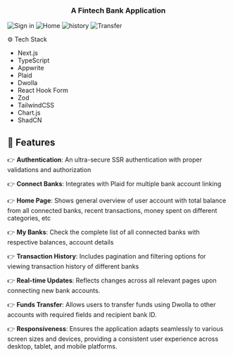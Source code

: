 <h3 align="center">A Fintech Bank Application</h3>

![Sign in](https://github.com/sayanbiswas0408/banking_app/assets/96792157/e7258a77-f578-4f06-8f84-e513700746d5)
![Home](https://github.com/sayanbiswas0408/banking_app/assets/96792157/cbd1653a-d15f-4e27-9145-d435c639368a)
![history](https://github.com/sayanbiswas0408/banking_app/assets/96792157/f83aac7c-62ab-4f2b-8bab-e8c2a8e11718)
![Transfer](https://github.com/sayanbiswas0408/banking_app/assets/96792157/834f7f28-c1c6-48ce-9fe9-0b5a66dd3d89)

<a name="tech-stack">⚙️ Tech Stack</a>
- Next.js
- TypeScript
- Appwrite
- Plaid
- Dwolla
- React Hook Form
- Zod
- TailwindCSS
- Chart.js
- ShadCN

## <a name="features">🔋 Features</a>

👉 **Authentication**: An ultra-secure SSR authentication with proper validations and authorization

👉 **Connect Banks**: Integrates with Plaid for multiple bank account linking

👉 **Home Page**: Shows general overview of user account with total balance from all connected banks, recent transactions, money spent on different categories, etc

👉 **My Banks**: Check the complete list of all connected banks with respective balances, account details

👉 **Transaction History**: Includes pagination and filtering options for viewing transaction history of different banks

👉 **Real-time Updates**: Reflects changes across all relevant pages upon connecting new bank accounts.

👉 **Funds Transfer**: Allows users to transfer funds using Dwolla to other accounts with required fields and recipient bank ID.

👉 **Responsiveness**: Ensures the application adapts seamlessly to various screen sizes and devices, providing a consistent user experience across desktop, tablet, and mobile platforms.
